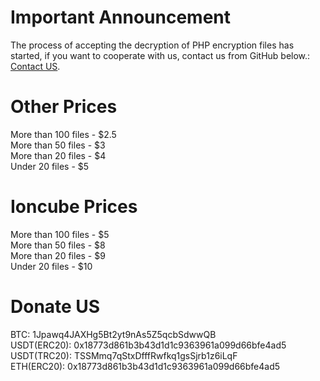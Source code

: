 # Important Announcement
The process of accepting the decryption of PHP encryption files has started, if you want to cooperate with us, contact us from GitHub below.: <br>[Contact US](https://github.com/tahaghafuri/php_decoder/issues).
# Other Prices
More than 100 files - $2.5<br>
More than 50 files - $3<br>
More than 20 files - $4<br>
Under 20 files - $5<br>
# Ioncube Prices
More than 100 files - $5<br>
More than 50 files - $8<br>
More than 20 files - $9<br>
Under 20 files - $10<br>
<!--# Our Online Decoder
The problem will be solved soon. . .<br>
<a href="https://phpdezend.xyz">PHPDEZEND</a>-->
# Donate US
BTC: 1Jpawq4JAXHg5Bt2yt9nAs5Z5qcbSdwwQB<br>
USDT(ERC20): 0x18773d861b3b43d1d1c9363961a099d66bfe4ad5<br>
USDT(TRC20): TSSMmq7qStxDfffRwfkq1gsSjrb1z6iLqF<br>
ETH(ERC20): 0x18773d861b3b43d1d1c9363961a099d66bfe4ad5<br> 

